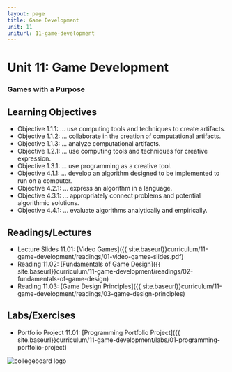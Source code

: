 ```yaml
---
layout: page
title: Game Development
unit: 11
uniturl: 11-game-development
---
```


Unit 11: Game Development
=========================
### Games with a Purpose



Learning Objectives
-------------------
* Objective 1.1.1: … use computing tools and techniques to create artifacts.
* Objective 1.1.2: … collaborate in the creation of computational artifacts.
* Objective 1.1.3: … analyze computational artifacts.
* Objective 1.2.1: … use computing tools and techniques for creative expression.
* Objective 1.3.1: … use programming as a creative tool.
* Objective 4.1.1: … develop an algorithm designed to be implemented to run on a computer.
* Objective 4.2.1: … express an algorithm in a language.
* Objective 4.3.1: … appropriately connect problems and potential algorithmic solutions.
* Objective 4.4.1: … evaluate algorithms analytically and empirically.

Readings/Lectures
-----------------
 * Lecture Slides 11.01: [Video Games]({{ site.baseurl}}curriculum/11-game-development/readings/01-video-games-slides.pdf)
 * Reading 11.02: [Fundamentals of Game Design]({{ site.baseurl}}curriculum/11-game-development/readings/02-fundamentals-of-game-design)
 * Reading 11.03: [Game Design Principles]({{ site.baseurl}}curriculum/11-game-development/readings/03-game-design-principles)


Labs/Exercises
--------------
 * Portfolio Project 11.01: [Programming Portfolio Project]({{ site.baseurl}}curriculum/11-game-development/labs/01-programming-portfolio-project)

![collegeboard logo](http://bjc-nc.github.io/bjc-course/img/cb.png)
